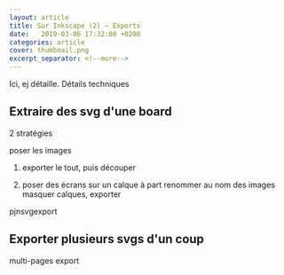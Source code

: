 ```yaml
---
layout: article
title: Sur Inkscape (2) ― Exports
date:   2019-03-06 17:32:00 +0200
categories: article
cover: thumbnail.png
excerpt_separator: <!--more-->
---
```


Ici, ej détaille. Détails techniques

## Extraire des svg d'une board ##

2 stratégies

poser les images

1. exporter le tout, puis découper

2. poser des écrans sur un calque à part
renommer au nom des images
masquer calques, exporter 

pjnsvgexport

## Exporter plusieurs svgs d'un coup ##

multi-pages export
